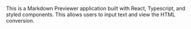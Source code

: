 This is a Markdown Previewer application built with React, Typescript, and styled components. This allows users to input text and view the HTML conversion.
